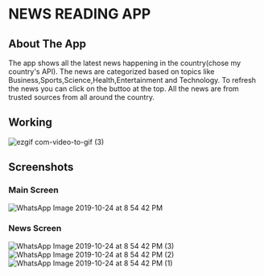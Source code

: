 # NEWS READING APP

## About The App
The app shows all the latest news happening in the country(chose my country's API).
The news are categorized based on topics like Business,Sports,Science,Health,Entertainment and Technology.
To refresh the news you can click on the buttoo at the top.
All the news are from trusted sources from all around the country.

## Working

![ezgif com-video-to-gif (3)](https://user-images.githubusercontent.com/44740658/67502384-6e2c2600-f6a3-11e9-85f1-b2113742d3db.gif)


## Screenshots

### Main Screen
![WhatsApp Image 2019-10-24 at 8 54 42 PM](https://user-images.githubusercontent.com/44740658/67501545-150fc280-f6a2-11e9-8a74-4401cbf2ef56.jpeg)

### News Screen

![WhatsApp Image 2019-10-24 at 8 54 42 PM (3)](https://user-images.githubusercontent.com/44740658/67501540-150fc280-f6a2-11e9-8847-1c6dfa126450.jpeg)
![WhatsApp Image 2019-10-24 at 8 54 42 PM (2)](https://user-images.githubusercontent.com/44740658/67501541-150fc280-f6a2-11e9-8032-3d04b59a343c.jpeg)
![WhatsApp Image 2019-10-24 at 8 54 42 PM (1)](https://user-images.githubusercontent.com/44740658/67501543-150fc280-f6a2-11e9-8f0b-2418b73cddb5.jpeg)

